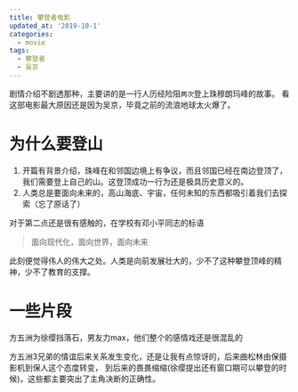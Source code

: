 ```yaml
---
title: 攀登者电影
updated_at: '2019-10-1'
categories:
  - movie
tags:
  - 攀登者
  - 吴京
---
```


剧情介绍不剧透那种，主要讲的是一行人历经险阻```两次```登上珠穆朗玛峰的故事。
看这部电影最大原因还是因为吴京，毕竟之前的流浪地球太火爆了。

# 为什么要登山
1. 开篇有背景介绍，珠峰在和邻国边境上有争议，而且邻国已经在南边登顶了，我们需要登上自己的山。这登顶成功一行为还是极具历史意义的。
2. 人类总是要面向未来的，高山海底、宇宙，任何未知的东西都吸引着我们去探索（忘了原话了）

对于第二点还是很有感触的，在学校有邓小平同志的标语

> 面向现代化，面向世界，面向未来

此刻便觉得伟人的伟大之处。人类是向前发展壮大的，少不了这种攀登顶峰的精神，少不了教育的支撑。

# 一些片段
方五洲为徐缨挡落石，男友力max，他们整个的感情戏还是很混乱的

方五洲3兄弟的情谊后来关系发生变化，还是让我有点惊讶的，后来曲松林由保摄影机到保人这个态度转变，
到后来的畏畏缩缩(徐缨提出还有窗口期可以攀登的时候)，这些都主要突出了主角决断的正确性。

